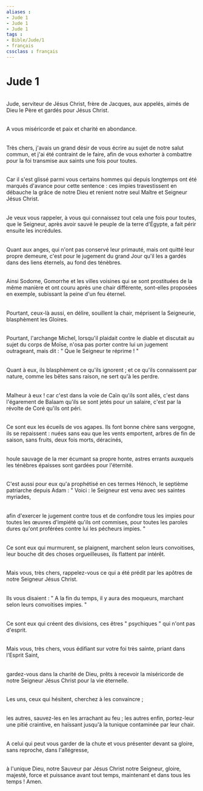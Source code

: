 ```yaml
---
aliases : 
- Jude 1
- Jude 1
- Jude 1
tags : 
- Bible/Jude/1
- français
cssclass : français
---
```


# Jude 1

###### 
Jude, serviteur de Jésus Christ, frère de Jacques, aux appelés, aimés de Dieu le Père et gardés pour Jésus Christ. 
###### 
A vous miséricorde et paix et charité en abondance. 
###### 
Très chers, j'avais un grand désir de vous écrire au sujet de notre salut commun, et j'ai été contraint de le faire, afin de vous exhorter à combattre pour la foi transmise aux saints une fois pour toutes. 
###### 
Car il s'est glissé parmi vous certains hommes qui depuis longtemps ont été marqués d'avance pour cette sentence : ces impies travestissent en débauche la grâce de notre Dieu et renient notre seul Maître et Seigneur Jésus Christ. 
###### 
Je veux vous rappeler, à vous qui connaissez tout cela une fois pour toutes, que le Seigneur, après avoir sauvé le peuple de la terre d'Égypte, a fait périr ensuite les incrédules. 
###### 
Quant aux anges, qui n'ont pas conservé leur primauté, mais ont quitté leur propre demeure, c'est pour le jugement du grand Jour qu'il les a gardés dans des liens éternels, au fond des ténèbres. 
###### 
Ainsi Sodome, Gomorrhe et les villes voisines qui se sont prostituées de la même manière et ont couru après une chair différente, sont-elles proposées en exemple, subissant la peine d'un feu éternel. 
###### 
Pourtant, ceux-là aussi, en délire, souillent la chair, méprisent la Seigneurie, blasphèment les Gloires. 
###### 
Pourtant, l'archange Michel, lorsqu'il plaidait contre le diable et discutait au sujet du corps de Moïse, n'osa pas porter contre lui un jugement outrageant, mais dit : " Que le Seigneur te réprime ! " 
###### 
Quant à eux, ils blasphèment ce qu'ils ignorent ; et ce qu'ils connaissent par nature, comme les bêtes sans raison, ne sert qu'à les perdre. 
###### 
Malheur à eux ! car c'est dans la voie de Caïn qu'ils sont allés, c'est dans l'égarement de Balaam qu'ils se sont jetés pour un salaire, c'est par la révolte de Coré qu'ils ont péri. 
###### 
Ce sont eux les écueils de vos agapes. Ils font bonne chère sans vergogne, ils se repaissent : nuées sans eau que les vents emportent, arbres de fin de saison, sans fruits, deux fois morts, déracinés, 
###### 
houle sauvage de la mer écumant sa propre honte, astres errants auxquels les ténèbres épaisses sont gardées pour l'éternité. 
###### 
C'est aussi pour eux qu'a prophétisé en ces termes Hénoch, le septième patriarche depuis Adam : " Voici : le Seigneur est venu avec ses saintes myriades, 
###### 
afin d'exercer le jugement contre tous et de confondre tous les impies pour toutes les œuvres d'impiété qu'ils ont commises, pour toutes les paroles dures qu'ont proférées contre lui les pécheurs impies. " 
###### 
Ce sont eux qui murmurent, se plaignent, marchent selon leurs convoitises, leur bouche dit des choses orgueilleuses, ils flattent par intérêt. 
###### 
Mais vous, très chers, rappelez-vous ce qui a été prédit par les apôtres de notre Seigneur Jésus Christ. 
###### 
Ils vous disaient : " A la fin du temps, il y aura des moqueurs, marchant selon leurs convoitises impies. " 
###### 
Ce sont eux qui créent des divisions, ces êtres " psychiques " qui n'ont pas d'esprit. 
###### 
Mais vous, très chers, vous édifiant sur votre foi très sainte, priant dans l'Esprit Saint, 
###### 
gardez-vous dans la charité de Dieu, prêts à recevoir la miséricorde de notre Seigneur Jésus Christ pour la vie éternelle. 
###### 
Les uns, ceux qui hésitent, cherchez à les convaincre ; 
###### 
les autres, sauvez-les en les arrachant au feu ; les autres enfin, portez-leur une pitié craintive, en haïssant jusqu'à la tunique contaminée par leur chair. 
###### 
A celui qui peut vous garder de la chute et vous présenter devant sa gloire, sans reproche, dans l'allégresse, 
###### 
à l'unique Dieu, notre Sauveur par Jésus Christ notre Seigneur, gloire, majesté, force et puissance avant tout temps, maintenant et dans tous les temps ! Amen. 
